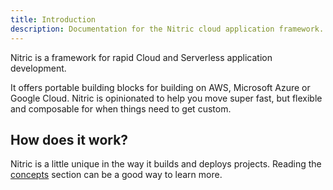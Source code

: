 ```yaml
---
title: Introduction
description: Documentation for the Nitric cloud application framework.
---
```


Nitric is a framework for rapid Cloud and Serverless application development.

It offers portable building blocks for building on AWS, Microsoft Azure or Google Cloud. Nitric is opinionated to help you move super fast, but flexible and composable for when things need to get custom.

## How does it work?

Nitric is a little unique in the way it builds and deploys projects. Reading the [concepts](./concepts) section can be a good way to learn more.
